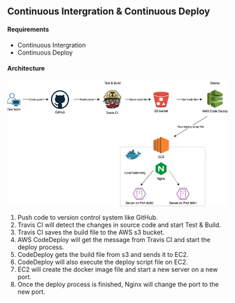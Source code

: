 ## Continuous Intergration & Continuous Deploy

#### Requirements
- Continuous Intergration
- Continuous Deploy

#### Architecture
![ci-cd-strategy-1](./images/ci-cd-strategy-1.png)
1. Push code to version control system like GitHub.
2. Travis CI will detect the changes in source code and start Test & Build.
3. Travis CI saves the build file to the AWS s3 bucket.
4. AWS CodeDeploy will get the message from Travis CI and start the deploy process.
5. CodeDeploy gets the build file from s3 and sends it to EC2.
6. CodeDeploy will also execute the deploy script file on EC2.
7. EC2 will create the docker image file and start a new server on a new port.
8. Once the deploy process is finished, Nginx will change the port to the new port.
